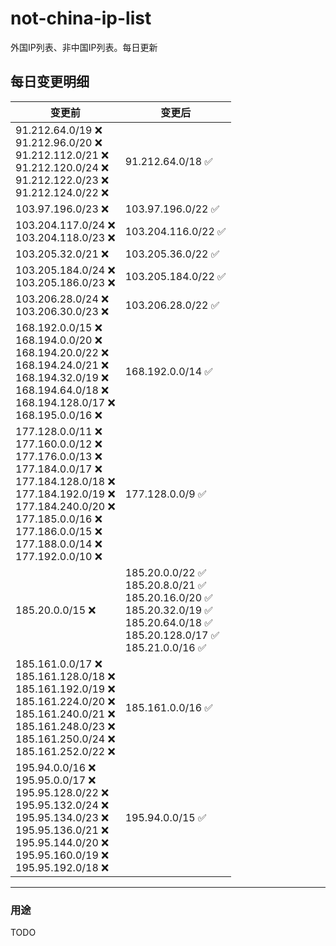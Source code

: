 # not-china-ip-list
外国IP列表、非中国IP列表。每日更新

每日变更明细
--------------------
|  变更前   | 变更后 |
|  ----  | ----  |
|  91.212.64.0/19 :x: <br> 91.212.96.0/20 :x: <br> 91.212.112.0/21 :x: <br> 91.212.120.0/24 :x: <br> 91.212.122.0/23 :x: <br> 91.212.124.0/22 :x: <br> | 91.212.64.0/18 :white_check_mark: | 
|  103.97.196.0/23 :x:  | 103.97.196.0/22 :white_check_mark: | 
|  103.204.117.0/24 :x: <br> 103.204.118.0/23 :x: <br> | 103.204.116.0/22 :white_check_mark: | 
|  103.205.32.0/21 :x:  | 103.205.36.0/22 :white_check_mark: | 
|  103.205.184.0/24 :x: <br> 103.205.186.0/23 :x: <br> | 103.205.184.0/22 :white_check_mark: | 
|  103.206.28.0/24 :x: <br> 103.206.30.0/23 :x: <br> | 103.206.28.0/22 :white_check_mark: | 
|  168.192.0.0/15 :x: <br> 168.194.0.0/20 :x: <br> 168.194.20.0/22 :x: <br> 168.194.24.0/21 :x: <br> 168.194.32.0/19 :x: <br> 168.194.64.0/18 :x: <br> 168.194.128.0/17 :x: <br> 168.195.0.0/16 :x: <br> | 168.192.0.0/14 :white_check_mark: | 
|  177.128.0.0/11 :x: <br> 177.160.0.0/12 :x: <br> 177.176.0.0/13 :x: <br> 177.184.0.0/17 :x: <br> 177.184.128.0/18 :x: <br> 177.184.192.0/19 :x: <br> 177.184.240.0/20 :x: <br> 177.185.0.0/16 :x: <br> 177.186.0.0/15 :x: <br> 177.188.0.0/14 :x: <br> 177.192.0.0/10 :x: <br> | 177.128.0.0/9 :white_check_mark: | 
|  185.20.0.0/15 :x:  | 185.20.0.0/22 :white_check_mark: <br> 185.20.8.0/21 :white_check_mark: <br> 185.20.16.0/20 :white_check_mark: <br> 185.20.32.0/19 :white_check_mark: <br> 185.20.64.0/18 :white_check_mark: <br> 185.20.128.0/17 :white_check_mark: <br> 185.21.0.0/16 :white_check_mark: <br>  | 
|  185.161.0.0/17 :x: <br> 185.161.128.0/18 :x: <br> 185.161.192.0/19 :x: <br> 185.161.224.0/20 :x: <br> 185.161.240.0/21 :x: <br> 185.161.248.0/23 :x: <br> 185.161.250.0/24 :x: <br> 185.161.252.0/22 :x: <br> | 185.161.0.0/16 :white_check_mark: | 
|  195.94.0.0/16 :x: <br> 195.95.0.0/17 :x: <br> 195.95.128.0/22 :x: <br> 195.95.132.0/24 :x: <br> 195.95.134.0/23 :x: <br> 195.95.136.0/21 :x: <br> 195.95.144.0/20 :x: <br> 195.95.160.0/19 :x: <br> 195.95.192.0/18 :x: <br> | 195.94.0.0/15 :white_check_mark: | 

--------------------
### 用途
TODO
